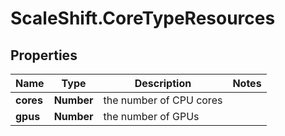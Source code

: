 # ScaleShift.CoreTypeResources

## Properties
Name | Type | Description | Notes
------------ | ------------- | ------------- | -------------
**cores** | **Number** | the number of CPU cores | 
**gpus** | **Number** | the number of GPUs | 


